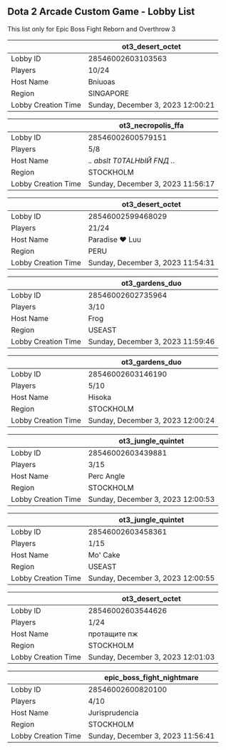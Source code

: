## Dota 2 Arcade Custom Game - Lobby List

This list only for Epic Boss Fight Reborn and Overthrow 3

|  | ot3_desert_octet |
| ------ | ------ |
| Lobby ID | 28546002603103563 |
| Players | 10/24 |
| Host Name | Bniuoas |
| Region | SINGAPORE |
| Lobby Creation Time | Sunday, December 3, 2023 12:00:21 |


|  | ot3_necropolis_ffa |
| ------ | ------ |
| Lobby ID | 28546002600579151 |
| Players | 5/8 |
| Host Name | ._. abslt Т0ТАLHbIЙ FNД ._. |
| Region | STOCKHOLM |
| Lobby Creation Time | Sunday, December 3, 2023 11:56:17 |


|  | ot3_desert_octet |
| ------ | ------ |
| Lobby ID | 28546002599468029 |
| Players | 21/24 |
| Host Name | Paradise ♥ Luu |
| Region | PERU |
| Lobby Creation Time | Sunday, December 3, 2023 11:54:31 |


|  | ot3_gardens_duo |
| ------ | ------ |
| Lobby ID | 28546002602735964 |
| Players | 3/10 |
| Host Name | Frog |
| Region | USEAST |
| Lobby Creation Time | Sunday, December 3, 2023 11:59:46 |


|  | ot3_gardens_duo |
| ------ | ------ |
| Lobby ID | 28546002603146190 |
| Players | 5/10 |
| Host Name | Hisoka |
| Region | STOCKHOLM |
| Lobby Creation Time | Sunday, December 3, 2023 12:00:24 |


|  | ot3_jungle_quintet |
| ------ | ------ |
| Lobby ID | 28546002603439881 |
| Players | 3/15 |
| Host Name | Perc Angle |
| Region | STOCKHOLM |
| Lobby Creation Time | Sunday, December 3, 2023 12:00:53 |


|  | ot3_jungle_quintet |
| ------ | ------ |
| Lobby ID | 28546002603458361 |
| Players | 1/15 |
| Host Name | Mo' Cake |
| Region | USEAST |
| Lobby Creation Time | Sunday, December 3, 2023 12:00:55 |


|  | ot3_desert_octet |
| ------ | ------ |
| Lobby ID | 28546002603544626 |
| Players | 1/24 |
| Host Name | протащите пж |
| Region | STOCKHOLM |
| Lobby Creation Time | Sunday, December 3, 2023 12:01:03 |


|  | epic_boss_fight_nightmare |
| ------ | ------ |
| Lobby ID | 28546002600820100 |
| Players | 4/10 |
| Host Name | Jurisprudencia |
| Region | STOCKHOLM |
| Lobby Creation Time | Sunday, December 3, 2023 11:56:41 |


